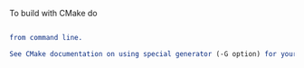 To build with CMake do 

```cmake ..

from command line.

See CMake documentation on using special generator (-G option) for your platform.